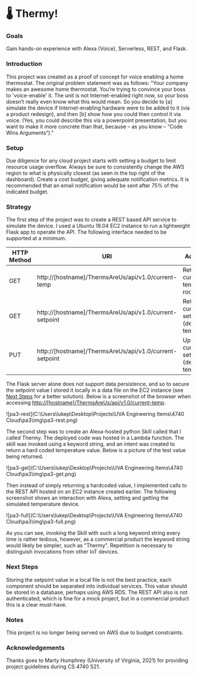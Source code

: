 # 🌡️ Thermy!

### Goals 

Gain hands-on experience with Alexa (Voice), Serverless, REST, and Flask.

### Introduction

This project was created as a proof of concept for voice enabling a home thermostat. The original problem statement was as follows: "Your company makes an awesome home thermostat. You’re trying to convince your boss to 'voice-enable' it. The unit is not Internet-enabled right now, so your boss doesn’t really even know what this would mean. So you decide to [a] simulate the device if Internet-enabling hardware were to be added to it (via a product redesign), and then [b] show how you could then control it via voice. (Yes, you could describe this via a powerpoint presentation, but you want to make it more concrete than that, because – as you know – “Code Wins Arguments”)."

### Setup

Due diligence for any cloud project starts with setting a budget to limit resource usage overflow. Always be sure to consistently change the AWS region to what is physically closest (as seen in the top right of the dashboard). Create a cost budget, giving adequate notification metrics. It is recommended that an email notification would be sent after 75% of the indicated budget. 

### Strategy

The first step of the project was to create a REST based API service to simulate the device. I used a Ubuntu 18.04 EC2 instance to run a lightweight Flask app to operate the API. The following interface needed to be supported at a minimum.

| HTTP Method | URI                                                     | Action                                   |
| ----------- | ------------------------------------------------------- | ---------------------------------------- |
| GET         | http://[hostname]/ThermsAreUs/api/v1.0/current-temp     | Retrieve current temp in room            |
| GET         | http://[hostname]/ThermsAreUs/api/v1.0/current-setpoint | Retrieve current setpoint (desired temp) |
| PUT         | http://[hostname]/ThermsAreUs/api/v1.0/current-setpoint | Update current setpoint (desired temp)   |

The Flask server alone does not support data persistence, and so to secure the setpoint value I stored it locally in a data file on the EC2 instance (see [Next Steps](#next-steps) for a better solution). Below is a screenshot of the browser when accessing <http://[hostname]/ThermsAreUs/api/v1.0/current-temp>.

![pa3-rest](C:\Users\lukep\Desktop\Projects\UVA Engineering Items\4740 Cloud\pa3\img\pa3-rest.png)

The second step was to create an Alexa-hosted python Skill called that I called Thermy. The deployed code was hosted in a Lambda function. The skill was invoked using a keyword string, and an intent was created to return a hard coded temperature value. Below is a picture of the test value being returned. 

![pa3-get](C:\Users\lukep\Desktop\Projects\UVA Engineering Items\4740 Cloud\pa3\img\pa3-get.png)

Then instead of simply returning a hardcoded value, I implemented calls to the REST API hosted on an EC2 instance created earlier. The following screenshot shows an interaction with Alexa, setting and getting the simulated temperature device.

![pa3-full](C:\Users\lukep\Desktop\Projects\UVA Engineering Items\4740 Cloud\pa3\img\pa3-full.png)

As you can see, invoking the Skill with such a long keyword string every time is rather tedious, however, as a commercial product the keyword string would likely be simpler, such as "Thermy". Repetition is necessary to distinguish invocations from other IoT devices.

### Next Steps

Storing the setpoint value in a local file is not the best practice, each component should be separated into individual services. This  value should be stored in a database, perhaps using AWS RDS. The REST API also is not authenticated, which is fine for a mock project, but in a commercial product this is a clear must-have. 

### Notes

This project is no longer being served on AWS due to budget constraints.

### Acknowledgements

Thanks goes to Marty Humphrey (University of Virginia, 2021) for providing project guidelines during CS 4740 S21.

